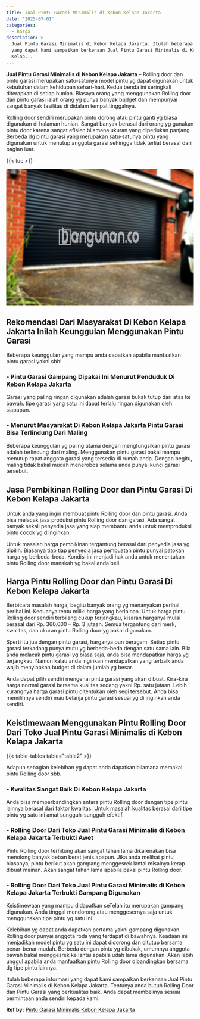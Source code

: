 ```yaml
---
title: Jual Pintu Garasi Minimalis di Kebon Kelapa Jakarta
date: '2025-07-01'
categories:
  - harga
description: >-
  Jual Pintu Garasi Minimalis di Kebon Kelapa Jakarta. Itulah beberapa informasi
  yang dapat kami sampaikan berkenaan Jual Pintu Garasi Minimalis di Kebon
  Kelap...
---
```


**Jual Pintu Garasi Minimalis di Kebon Kelapa Jakarta** – Rolling door dan pintu garasi merupakan satu-satunya model pintu yg dapat digunakan untuk kebutuhan dalam kehidupan sehari-hari. Kedua benda ini seringkali diterapkan di setiap hunian. Biasaya orang yang menggunakan Rolling door dan pintu garasi ialah orang yg punya banyak budget dan mempunyai sangat banyak fasilitas di didalam tempat tinggalnya.

Rolling door sendiri merupakan pintu dorong atau pintu ganti yg biasa digunakan di halaman hunian. Sangat banyak berasal dari orang yg gunakan pintu door karena sangat efisien bilamana ukuran yang diperlukan panjang. Berbeda dg pintu garasi yang merupakan satu-satunya pintu yang digunakan untuk menutup anggota garasi sehingga tidak terliat berasal dari bagian luar.

{{< toc >}}

![Jual Pintu Garasi Minimalis di Kebon Kelapa Jakarta](/images/pintu-garasi-29.png)

## Rekomendasi Dari Masyarakat Di Kebon Kelapa Jakarta Inilah Keunggulan Menggunakan Pintu Garasi

Beberapa keunggulan yang mampu anda dapatkan apabila manfaatkan pintu garasi yakni sbb!

### \- Pintu Garasi Gampang Dipakai Ini Menurut Penduduk Di Kebon Kelapa Jakarta

Garasi yang paling ringan digunakan adalah garasi bukak tutup dari atas ke bawah. tipe garasi yang satu ini dapat terlalu ringan digunakan oleh siapapun.

### \- Menurut Masyarakat Di Kebon Kelapa Jakarta Pintu Garasi Bisa Terlindung Dari Maling

Beberapa keunggulan yg paling utama dengan mengfungsikan pintu garasi adalah terlindung dari maling. Menggunakan pintu garasi bakal mampu menutup rapat anggota garasi yang tersedia di rumah anda. Dengan begitu, maling tidak bakal mudah menerobos selama anda punyai kunci garasi tersebut.

## Jasa Pembikinan Rolling Door dan Pintu Garasi Di Kebon Kelapa Jakarta

Untuk anda yang ingin membuat pintu Rolling door dan pintu garasi. Anda bisa melacak jasa produksi pintu Rolling door dan garasi. Ada sangat banyak sekali penyedia jasa yang siap membantu anda untuk memproduksi pintu cocok yg diinginkan.

Untuk masalah harga pembikinan tergantung berasal dari penyedia jasa yg dipilih. Biasanya tiap tiap penyedia jasa pembuatan pintu punyai patokan harga yg berbeda-beda. Kondisi ini menjadi hak anda untuk menentukan pintu Rolling door manakah yg bakal anda beli.

## Harga Pintu Rolling Door dan Pintu Garasi Di Kebon Kelapa Jakarta

Berbicara masalah harga, begitu banyak orang yg menanyakan perihal perihal ini. Keduanya tentu miliki harga yang berlainan. Untuk harga pintu Rolling door sendiri terbilang cukup terjangkau, kisaran harganya mulai berasal dari Rp. 360.000 – Rp. 3 jutaan. Semua tergantung dari merk, kwalitas, dan ukuran pintu Rolling door yg bakal digunakan.

Sperti itu jua dengan pintu garasi, harganya pun beragam. Setiap pintu garasi terkadang punya mutu yg berbeda-beda dengan satu sama lain. Bila anda melacak pintu garasi yg biasa saja, anda bisa mendapatkan harga yg terjangkau. Namun kalau anda inginkan mendapatkan yang terbaik anda wajib menyiapkan budget di dalam jumlah yg besar.

Anda dapat pilih sendiri mengenai pintu garasi yang akan dibuat. Kira-kira harga normal garasi bersama kualitas sedang yakni Rp. satu jutaan. Lebih kurangnya harga garasi pintu ditentukan oleh segi tersebut. Anda bisa memilihnya sendiri mau belanja pintu garasi sesuai yg di inginkan anda sendiri.

## Keistimewaan Menggunakan Pintu Rolling Door Dari Toko Jual Pintu Garasi Minimalis di Kebon Kelapa Jakarta

{{< table-tables table="table2" >}}

Adapun sebagian kelebihan yg dapat anda dapatkan bilamana memakai pintu Rolling door sbb.

### \- Kwalitas Sangat Baik Di Kebon Kelapa Jakarta

Anda bisa memperbandingkan antara pintu Rolling door dengan tipe pintu lainnya berasal dari faktor kwalitas. Untuk masalah kualitas berasal dari tipe pintu yg satu ini amat sungguh-sungguh efektif.

### \- Rolling Door Dari Toko Jual Pintu Garasi Minimalis di Kebon Kelapa Jakarta Terbukti Awet

Pintu Rolling door terhitung akan sangat tahan lama dikarenakan bisa menolong banyak beban berat jenis apapun. Jika anda melihat pintu biasanya, pintu berikut akan gampang menggesrek lantai misalnya kerap dibuat mainan. Akan sangat tahan lama apabila pakai pintu Rolling door.

### \- Rolling Door Dari Toko Jual Pintu Garasi Minimalis di Kebon Kelapa Jakarta Terbukti Gampang Digunakan

Keistimewaan yang mampu didapatkan seTelah itu merupakan gampang digunakan. Anda tinggal mendorong atau menggesernya saja untuk menggunakan tipe pintu yg satu ini.

Kelebihan yg dapat anda dapatkan pertama yakni gampang digunakan. Rolling door punyai anggota roda yang terdapat di bawahnya. Keadaan ini menjadikan model pintu yg satu ini dapat didorong dan ditutup bersama benar-benar mudah. Berbeda dengan pintu yg dibukak, umumnya anggota bawah bakal menggesrek ke lantai apabila udah lama digunakan. Akan lebih unggul apabila anda manfaatkan pintu Rolling door dibandingkan bersama dg tipe pintu lainnya.

Itulah beberapa informasi yang dapat kami sampaikan berkenaan Jual Pintu Garasi Minimalis di Kebon Kelapa Jakarta. Tentunya anda butuh Rolling Door dan Pintu Garasi yang berkualitas baik. Anda dapat membelinya sesuai permintaan anda sendiri kepada kami.

**Ref by:** [Pintu Garasi Minimalis Kebon Kelapa Jakarta](https://id.wikipedia.org/wiki/Pintu)
